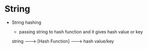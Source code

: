 # String
- String hashing 
    - passing string to hash function and it gives hash value or key
     
     string --->   [Hash Function] ---> hash value/key 